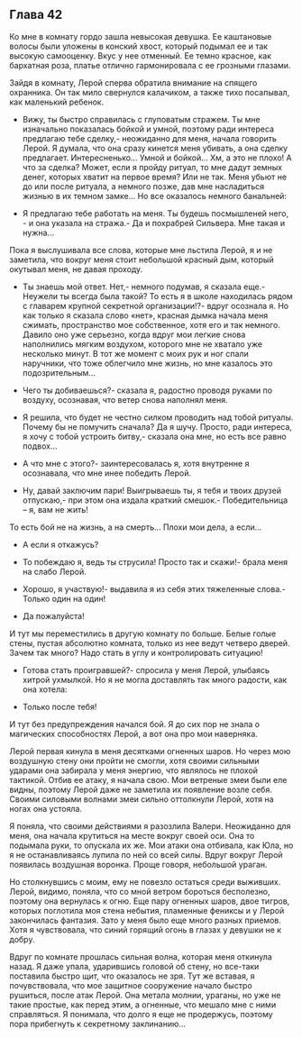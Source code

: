 ## Глава 42

Ко мне в комнату гордо зашла невысокая девушка. Ее каштановые волосы были уложены в конский хвост, который подымал ее и
так высокую самооценку. Вкус у нее отменный. Ее темно красное, как бархатная роза, платье отлично гармонировала с ее
грозными глазами.

Зайдя в комнату, Лерой сперва обратила внимание на спящего охранника. Он так мило свернулся калачиком, а также тихо
посапывал, как маленький ребенок.

- Вижу, ты быстро справилась с глуповатым стражем. Ты мне изначально показалась бойкой и умной, поэтому ради интереса
  предлагаю тебе сделку,- неожиданно для меня, начала говорить Лерой. Я думала, что она сразу кинется меня убивать, а
  она сделку предлагает. Интересненько… Умной и бойкой… Хм, а это не плохо! А что за сделка? Может, если я пройду
  ритуал, то мне дадут земных денег, которых хватит на первое время? Или не так. Меня убьют не до или после ритуала, а
  немного позже, дав мне насладиться жизнью в их темном замке… Но все оказалось немного банальней:

- Я предлагаю тебе работать на меня. Ты будешь посмышленей него, - и она указала на стража.- Да и похрабрей Сильвера.
  Мне такая и нужна…

Пока я выслушивала все слова, которые мне льстила Лерой, я и не заметила, что вокруг меня стоит небольшой красный дым,
который окутывал меня, не давая проходу.

- Ты знаешь мой ответ. Нет,- немного подумав, я сказала еще.- Неужели ты всегда была такой? То есть я в школе находилась
  рядом с главарем крупной секретной организации!?- вдруг осознала я. Но как только я сказала слово «нет», красная дымка
  начала меня сжимать, пространство мое собственное, хотя его и так немного. Давило оно уже серьезно, когда вдруг мои
  легкие снова наполнились мягким воздухом, которого мне не хватало уже несколько минут. В тот же момент с моих рук и
  ног спали наручники, что тоже облегчило мне жизнь, но мне казалось это подозрительным…

- Чего ты добиваешься?- сказала я, радостно проводя руками по воздуху, осознавая, что ветер снова наполнял меня.

- Я решила, что будет не честно силком проводить над тобой ритуалы. Почему бы не помучить сначала? Да я шучу. Просто,
  ради интереса, я хочу с тобой устроить битву,- сказала она мне, но есть все равно подвох…

- А что мне с этого?- заинтересовалась я, хотя внутренне я осознавала, что мне инее победить Лерой.

- Ну, давай заключим пари! Выигрываешь ты, я тебя и твоих друзей отпускаю,- при этом она издала краткий смешок.-
  Победительница – я, вам не жить!

То есть бой не на жизнь, а на смерть… Плохи мои дела, а если…

- А если я откажусь?

- То побеждаю я, ведь ты струсила! Просто так и скажи!- брала меня на слабо Лерой.

- Хорошо, я участвую!- выдавила я из себя этих тяжеленные слова.- Только один на один!

- Да пожалуйста!

И тут мы переместились в другую комнату по больше. Белые голые стены, пустая абсолютно комната, только из нее ведут
четверо дверей. Зачем так много? Надо стать в углу и контролировать ситуацию!

- Готова стать проигравшей?- спросила у меня Лерой, улыбаясь хитрой ухмылкой. Но я не могла доставлять так много
  радости, как она хотела:

- Только после тебя!

И тут без предупреждения начался бой. Я до сих пор не знала о магических способностях Лерой, а вот она про мои
наверняка.

Лерой первая кинула в меня десятками огненных шаров. Но через мою воздушную стену они пройти не смогли, хотя своими
сильными ударами она забирала у меня энергию, что являлось не плохой тактикой. Отбив ее атаку, я начала свою. Мои
ветреные змеи были еле видны, поэтому Лерой даже не заметила их появление возле себя. Своими силовыми волнами змеи
сильно оттолкнули Лерой, хотя на ногах она устояла.

Я поняла, что своими действиями я разозлила Валери. Неожиданно для меня, она начала крутиться на месте вокруг своей оси.
Она то подымала руки, то опускала их же. Мои атаки она отбивала, как Юла, но я не останавливаясь лупила по ней со всей
силы. Вдруг вокруг Лерой появилась воздушная воронка. Проще говоря, небольшой ураган.

Но столкнувшись с моим, ему не повезло остаться среди выживших. Лерой, видимо, поняла, что со мной ветром бороться
бесполезно, поэтому она вернулась к огню. Еще пару огненных шаров, двое тигров, которых поглотила моя стена небытия,
пламенные фениксы и у Лерой закончилась фантазия. Зато у меня было еще много разных приемов. Хотя я чувствовала, что
синий горящий огонь в глазах у девушки не к добру.

Вдруг по комнате прошлась сильная волна, которая меня откинула назад. Я даже упала, ударившись головой об стену, но
все-таки поставила быстро щит, что оказалось не зря. Тут же вставая, я почувствовала, что мое защитное сооружение начало
быстро рушиться, после атак Лерой. Она метала молнии, ураганы, но уже не такие простые, как перед этим, а огненные, что
мешало мне с ними справляться. Я понимала, что долго я еще не продержусь, поэтому пора прибегнуть к секретному
заклинанию…
